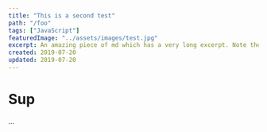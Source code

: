 ```yaml
---
title: "This is a second test"
path: "/foo"
tags: ["JavaScript"]
featuredImage: "../assets/images/test.jpg"
excerpt: An amazing piece of md which has a very long excerpt. Note the word, that this is long enough to cause a line break. Wish me luck!
created: 2019-07-20
updated: 2019-07-20
---
```


# Sup

...
